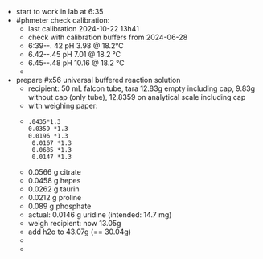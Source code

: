 - start to work in lab at 6:35
- #phmeter check calibration:
	- last calibration 2024-10-22 13h41
	- check with calibration buffers from 2024-06-28
	- 6:39--. 42   pH 3.98 @ 18.2°C
	- 6.42--.45   pH 7.01 @ 18.2 °C
	- 6.45--.48   pH 10.16 @ 18.2 °C
	-
- prepare #x56 universal buffered reaction solution
	- recipient: 50 mL falcon tube, tara 12.83g empty including cap, 9.83g without cap (only tube), 12.8359 on analytical scale including cap
	- with weighing paper:
	- ```calc
	  .0435*1.3
	  0.0359 *1.3
	  0.0196 *1.3
	   0.0167 *1.3
	   0.0685 *1.3
	   0.0147 *1.3
	  ```
	- 0.0566 g citrate
	- 0.0458 g hepes
	- 0.0262 g taurin
	- 0.0212 g proline
	- 0.089 g phosphate
	- actual: 0.0146 g uridine (intended: 14.7 mg)
	- weigh recipient: now 13.05g
	- add h2o to 43.07g (== 30.04g)
	-
	-